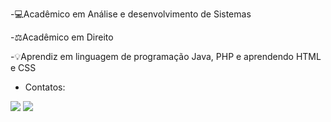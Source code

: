 -💻Acadêmico em Análise e desenvolvimento de Sistemas

-⚖️Acadêmico em Direito

-💡Aprendiz em linguagem de programação Java, PHP e aprendendo HTML e CSS


- Contatos:
<div>
<a href="https://instagram.com/edu_sossai" target="_blank"><img loading="lazy" src="https://img.shields.io/badge/-Instagram-%23E4405F?style=for-the-badge&logo=instagram&logoColor=white"></a>
<a href="https://www.linkedin.com/in/eduardo-sossai-vincensi-943737302" target="_blank"><img loading="lazy" src="https://img.shields.io/badge/-LinkedIn-%230077B5?style=for-the-badge&logo=linkedin&logoColor=white"></a>   
</div>
